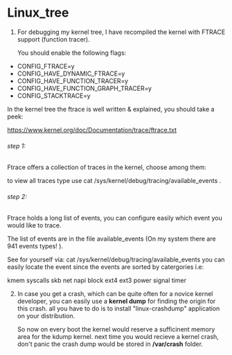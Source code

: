 Linux_tree
==========

1) For debugging my kernel tree, I have recompiled the kernel with FTRACE support (function tracer).

   You should enable the following flags:

* CONFIG_FTRACE=y
* CONFIG_HAVE_DYNAMIC_FTRACE=y
* CONFIG_HAVE_FUNCTION_TRACER=y
* CONFIG_HAVE_FUNCTION_GRAPH_TRACER=y
* CONFIG_STACKTRACE=y

In the kernel tree the ftrace is well written & explained, you should take a peek:

https://www.kernel.org/doc/Documentation/trace/ftrace.txt

###### step 1:
Ftrace offers a collection of traces in the kernel, choose among them:

to view all traces type use cat /sys/kernel/debug/tracing/available_events .

###### step 2:

Ftrace holds a long list of events, you can configure easily which event you would like to trace.

The list of events are in the file available_events (On my system there are 941 events types! ). 

See for yourself via: cat /sys/kernel/debug/tracing/available_events
you can easily locate the event since the events are sorted by catergories i.e:

kmem
syscalls
skb
net
napi
block
ext4
ext3
power
signal
timer









2) In case you get a crash, which can be quite often for a novice kernel developer,
   you can easily use a **kernel dump** for finding the origin for this crash. 
   all you have to do is to install "linux-crashdump" application on your distribution.
   
   So now on every boot the kernel would reserve a sufficinent memory area for the kdump kernel.
   next time you would recieve a kernel crash, don't panic the crash dump would be stored in 
   **/var/crash** folder.

